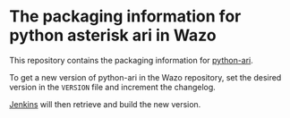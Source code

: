 # The packaging information for python asterisk ari in Wazo

This repository contains the packaging information for
[python-ari](https://github.com/asterisk/ari-py).

To get a new version of python-ari in the Wazo repository, set the
desired version in the `VERSION` file and increment the changelog.

[Jenkins](jenkins.wazo.community) will then retrieve and build the new version.
